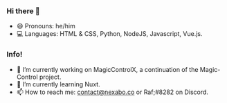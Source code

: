 ### Hi there 👋
- 😄  Pronouns: he/him
- 💻  Languages: HTML & CSS, Python, NodeJS, Javascript, Vue.js.
### Info!
- 🔭 I’m currently working on MagicControlX, a continuation of the Magic-Control project.
- 🌱 I’m currently learning Nuxt.
- 📫 How to reach me: contact@nexabo.co or Raf;#8282 on Discord.
